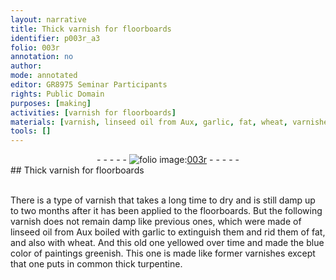 ```yaml
---
layout: narrative
title: Thick varnish for floorboards
identifier: p003r_a3
folio: 003r
annotation: no
author:
mode: annotated
editor: GR8975 Seminar Participants
rights: Public Domain
purposes: [making]
activities: [varnish for floorboards]
materials: [varnish, linseed oil from Aux, garlic, fat, wheat, varnishes, common thick turpentine]
tools: []
---
```


 <div class="folio" align="center">- - - - - <a href="http://gallica.bnf.fr/ark:/12148/btv1b10500001g/f11.image" target="_blank"><img src="https://cu-mkp.github.io/GR8975-edition/assets/photo-icon.png" alt="folio image: " style="display:inline-block; margin-bottom:-3px;"/>003r</a> - - - - - </div> 
## Thick <span class="material">varnish</span> for floorboards

 <span class="activity"></span>  
There is a type of <span class="material">varnish</span> that takes a long time to dry and is still damp up to two <span class="time">months</span> after it has been applied to the floorboards. But the following <span class="material">varnish</span> does not remain damp like previous ones, which were made of <span class="material">linseed oil from Aux</span> boiled with <span class="material">garlic</span> to extinguish them and rid them of <span class="material">fat</span>, and also with <span class="material">wheat</span>. And this old one yellowed over time and made the blue color of paintings greenish. This one is made like former <span class="material">varnishes</span> except that one puts in <span class="material">common thick turpentine</span>.
 
